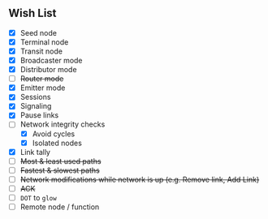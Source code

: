 ## Wish List

- [x] Seed node
- [x] Terminal node
- [x] Transit node
- [x] Broadcaster mode
- [x] Distributor mode
- [ ] ~~Router mode~~
- [x] Emitter mode
- [x] Sessions
- [x] Signaling
- [x] Pause links
- [ ] Network integrity checks
    - [x] Avoid cycles
    - [x] Isolated nodes
- [x] Link tally
- [ ] ~~Most & least used paths~~
- [ ] ~~Fastest & slowest paths~~
- [ ] ~~Network modifications while network is up (e.g. Remove link, Add Link)~~
- [ ] ~~ACK~~
- [ ] `DOT` to `glow`
- [ ] Remote node / function